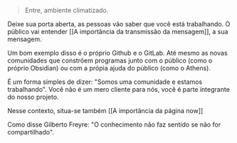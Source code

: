 > Entre, ambiente climatizado.

Deixe sua porta aberta, as pessoas vão saber que você está trabalhando. O público vai entender [[A importância da transmissão da mensagem]], a sua mensagem.

Um bom exemplo disso é o próprio Github e o GitLab. Até mesmo as novas comunidades que constrõem programas junto com o público (como o próprio Obsidian) ou com a própia ajuda do público (como o Athens).

É um forma simples de dizer: "Somos uma comunidade e estamos trabalhando". Você não é um mero cliente para nós, você é parte integrante do nosso projeto.

Nesse contexto, situa-se também [[A importância da página now]]

Como disse Gilberto Freyre: "O conhecimento não faz sentido se não for compartilhado".